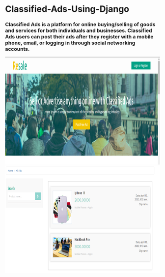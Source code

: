 # Classified-Ads-Using-Django
### Classified Ads is a platform for online buying/selling of goods and services for both individuals and businesses. Classified Ads users can post their ads after they register with a mobile phone, email, or logging in through social networking accounts.

<p align="center">
  <img width="760" height="350" src="screenshots/ClassifiedAds.png">
  <img width="760" height="350" src="screenshots/ClassifiedAds2.png">
</p>

<!--
<img src="screenshots/ClassifiedAds.png" width="750" height="350" align="right">
![](screenshots/ClassifiedAds.png)
-->
